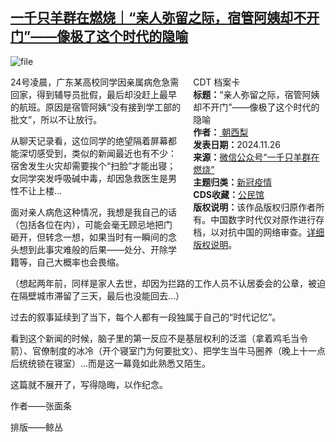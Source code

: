 <!--1732611031000-->
[一千只羊群在燃烧｜“亲人弥留之际，宿管阿姨却不开门”——像极了这个时代的隐喻](https://chinadigitaltimes.net/chinese/713488.html)
------

<p><img decoding="async" src="https://chinadigitaltimes.net/chinese/files/2024/11/image-1732621920460.png" alt="file"></p><div style="width:42%;float:right;padding-left:20px;"><div class="su-spoiler su-spoiler-style-fancy su-spoiler-icon-chevron-circle" data-scroll-offset="0" data-anchor-in-url="no"><div class="su-spoiler-title" tabindex="0" role="button"><span class="su-spoiler-icon"></span>CDT 档案卡</div><div class="su-spoiler-content su-u-clearfix su-u-trim"><strong>标题：</strong>“亲人弥留之际，宿管阿姨却不开门”——像极了这个时代的隐喻<br><strong>作者：</strong><a href="https://chinadigitaltimes.net/space/一千只羊群在燃烧" target="_blank"> 朝西梨</a><br><strong>发表日期：</strong>2024.11.26<br><strong>来源：</strong><a href="https://archive.ph/?url=https://mp.weixin.qq.com/s/Jz-5L-LjWYA7vRcaSuvvPA" target="_blank">微信公众号“一千只羊群在燃烧”</a><br><strong>主题归类：</strong><a href="https://chinadigitaltimes.net/space/新冠疫情" target="_blank">新冠疫情</a><br><strong>CDS收藏：</strong><a href="https://chinadigitaltimes.net/space/%E5%85%AC%E6%B0%91%E9%A6%86" target="_blank" rel="noopener">公民馆</a><br><strong>版权说明：</strong>该作品版权归原作者所有。中国数字时代仅对原作进行存档，以对抗中国的网络审查。<a href="https://chinadigitaltimes.net/chinese/copyright">详细版权说明</a>。</div></div></div><p>24号凌晨，广东某高校同学因亲属病危急需回家，得到辅导员批假，最后却没赶上最早的航班。原因是宿管阿姨“没有接到学工部的批文”，所以不让放行。</p><p>从聊天记录看，这位同学的绝望隔着屏幕都能深切感受到，类似的新闻最近也有不少：宿舍发生火灾却需要挨个“扫脸”才能出寝；女同学突发呼吸碱中毒，却因急救医生是男性不让上楼…</p><p>面对亲人病危这种情况，我想是我自己的话（包括各位在内），可能会毫无顾忌地把门砸开，但转念一想，如果当时有一瞬间的念头想到此事灾难般的后果——处分、开除学籍等，自己大概率也会畏缩。</p><p>（想起两年前，同样是家人去世，却因为拦路的工作人员不认居委会的公章，被迫在隔壁城市滞留了三天，最后也没能回去…）</p><p>过去的叙事延续到了当下，每个人都有一段独属于自己的“时代记忆”。</p><p>看到这个新闻的时候，脑子里的第一反应不是基层权利的泛滥（拿着鸡毛当令箭）、官僚制度的冰冷（开个寝室门为何要批文）、把学生当牛马圈养（晚上十一点后统统锁在寝室）…而是这一幕竟如此熟悉又陌生。</p><p>这篇就不展开了，写得隐晦，以作纪念。</p><p>作者——张面条</p><p>排版——鲸丛</p><div class="addtoany_share_save_container addtoany_content addtoany_content_bottom"><div class="a2a_kit a2a_kit_size_32 addtoany_list" data-a2a-url="https://chinadigitaltimes.net/chinese/713488.html" data-a2a-title="一千只羊群在燃烧｜“亲人弥留之际，宿管阿姨却不开门”——像极了这个时代的隐喻"><a class="a2a_button_facebook" href="https://www.addtoany.com/add_to/facebook?linkurl=https%3A%2F%2Fchinadigitaltimes.net%2Fchinese%2F713488.html&amp;linkname=%E4%B8%80%E5%8D%83%E5%8F%AA%E7%BE%8A%E7%BE%A4%E5%9C%A8%E7%87%83%E7%83%A7%EF%BD%9C%E2%80%9C%E4%BA%B2%E4%BA%BA%E5%BC%A5%E7%95%99%E4%B9%8B%E9%99%85%EF%BC%8C%E5%AE%BF%E7%AE%A1%E9%98%BF%E5%A7%A8%E5%8D%B4%E4%B8%8D%E5%BC%80%E9%97%A8%E2%80%9D%E2%80%94%E2%80%94%E5%83%8F%E6%9E%81%E4%BA%86%E8%BF%99%E4%B8%AA%E6%97%B6%E4%BB%A3%E7%9A%84%E9%9A%90%E5%96%BB" title="Facebook" rel="nofollow noopener" target="_blank"></a><a class="a2a_button_twitter" href="https://www.addtoany.com/add_to/twitter?linkurl=https%3A%2F%2Fchinadigitaltimes.net%2Fchinese%2F713488.html&amp;linkname=%E4%B8%80%E5%8D%83%E5%8F%AA%E7%BE%8A%E7%BE%A4%E5%9C%A8%E7%87%83%E7%83%A7%EF%BD%9C%E2%80%9C%E4%BA%B2%E4%BA%BA%E5%BC%A5%E7%95%99%E4%B9%8B%E9%99%85%EF%BC%8C%E5%AE%BF%E7%AE%A1%E9%98%BF%E5%A7%A8%E5%8D%B4%E4%B8%8D%E5%BC%80%E9%97%A8%E2%80%9D%E2%80%94%E2%80%94%E5%83%8F%E6%9E%81%E4%BA%86%E8%BF%99%E4%B8%AA%E6%97%B6%E4%BB%A3%E7%9A%84%E9%9A%90%E5%96%BB" title="Twitter" rel="nofollow noopener" target="_blank"></a><a class="a2a_button_telegram" href="https://www.addtoany.com/add_to/telegram?linkurl=https%3A%2F%2Fchinadigitaltimes.net%2Fchinese%2F713488.html&amp;linkname=%E4%B8%80%E5%8D%83%E5%8F%AA%E7%BE%8A%E7%BE%A4%E5%9C%A8%E7%87%83%E7%83%A7%EF%BD%9C%E2%80%9C%E4%BA%B2%E4%BA%BA%E5%BC%A5%E7%95%99%E4%B9%8B%E9%99%85%EF%BC%8C%E5%AE%BF%E7%AE%A1%E9%98%BF%E5%A7%A8%E5%8D%B4%E4%B8%8D%E5%BC%80%E9%97%A8%E2%80%9D%E2%80%94%E2%80%94%E5%83%8F%E6%9E%81%E4%BA%86%E8%BF%99%E4%B8%AA%E6%97%B6%E4%BB%A3%E7%9A%84%E9%9A%90%E5%96%BB" title="Telegram" rel="nofollow noopener" target="_blank"></a><a class="a2a_button_reddit" href="https://www.addtoany.com/add_to/reddit?linkurl=https%3A%2F%2Fchinadigitaltimes.net%2Fchinese%2F713488.html&amp;linkname=%E4%B8%80%E5%8D%83%E5%8F%AA%E7%BE%8A%E7%BE%A4%E5%9C%A8%E7%87%83%E7%83%A7%EF%BD%9C%E2%80%9C%E4%BA%B2%E4%BA%BA%E5%BC%A5%E7%95%99%E4%B9%8B%E9%99%85%EF%BC%8C%E5%AE%BF%E7%AE%A1%E9%98%BF%E5%A7%A8%E5%8D%B4%E4%B8%8D%E5%BC%80%E9%97%A8%E2%80%9D%E2%80%94%E2%80%94%E5%83%8F%E6%9E%81%E4%BA%86%E8%BF%99%E4%B8%AA%E6%97%B6%E4%BB%A3%E7%9A%84%E9%9A%90%E5%96%BB" title="Reddit" rel="nofollow noopener" target="_blank"></a><a class="a2a_button_whatsapp" href="https://www.addtoany.com/add_to/whatsapp?linkurl=https%3A%2F%2Fchinadigitaltimes.net%2Fchinese%2F713488.html&amp;linkname=%E4%B8%80%E5%8D%83%E5%8F%AA%E7%BE%8A%E7%BE%A4%E5%9C%A8%E7%87%83%E7%83%A7%EF%BD%9C%E2%80%9C%E4%BA%B2%E4%BA%BA%E5%BC%A5%E7%95%99%E4%B9%8B%E9%99%85%EF%BC%8C%E5%AE%BF%E7%AE%A1%E9%98%BF%E5%A7%A8%E5%8D%B4%E4%B8%8D%E5%BC%80%E9%97%A8%E2%80%9D%E2%80%94%E2%80%94%E5%83%8F%E6%9E%81%E4%BA%86%E8%BF%99%E4%B8%AA%E6%97%B6%E4%BB%A3%E7%9A%84%E9%9A%90%E5%96%BB" title="WhatsApp" rel="nofollow noopener" target="_blank"></a><a class="a2a_button_email" href="https://www.addtoany.com/add_to/email?linkurl=https%3A%2F%2Fchinadigitaltimes.net%2Fchinese%2F713488.html&amp;linkname=%E4%B8%80%E5%8D%83%E5%8F%AA%E7%BE%8A%E7%BE%A4%E5%9C%A8%E7%87%83%E7%83%A7%EF%BD%9C%E2%80%9C%E4%BA%B2%E4%BA%BA%E5%BC%A5%E7%95%99%E4%B9%8B%E9%99%85%EF%BC%8C%E5%AE%BF%E7%AE%A1%E9%98%BF%E5%A7%A8%E5%8D%B4%E4%B8%8D%E5%BC%80%E9%97%A8%E2%80%9D%E2%80%94%E2%80%94%E5%83%8F%E6%9E%81%E4%BA%86%E8%BF%99%E4%B8%AA%E6%97%B6%E4%BB%A3%E7%9A%84%E9%9A%90%E5%96%BB" title="Email" rel="nofollow noopener" target="_blank"></a><a class="a2a_button_copy_link" href="https://www.addtoany.com/add_to/copy_link?linkurl=https%3A%2F%2Fchinadigitaltimes.net%2Fchinese%2F713488.html&amp;linkname=%E4%B8%80%E5%8D%83%E5%8F%AA%E7%BE%8A%E7%BE%A4%E5%9C%A8%E7%87%83%E7%83%A7%EF%BD%9C%E2%80%9C%E4%BA%B2%E4%BA%BA%E5%BC%A5%E7%95%99%E4%B9%8B%E9%99%85%EF%BC%8C%E5%AE%BF%E7%AE%A1%E9%98%BF%E5%A7%A8%E5%8D%B4%E4%B8%8D%E5%BC%80%E9%97%A8%E2%80%9D%E2%80%94%E2%80%94%E5%83%8F%E6%9E%81%E4%BA%86%E8%BF%99%E4%B8%AA%E6%97%B6%E4%BB%A3%E7%9A%84%E9%9A%90%E5%96%BB" title="Copy Link" rel="nofollow noopener" target="_blank"></a><a class="a2a_dd addtoany_share_save addtoany_share" href="https://www.addtoany.com/share"></a></div></div>
